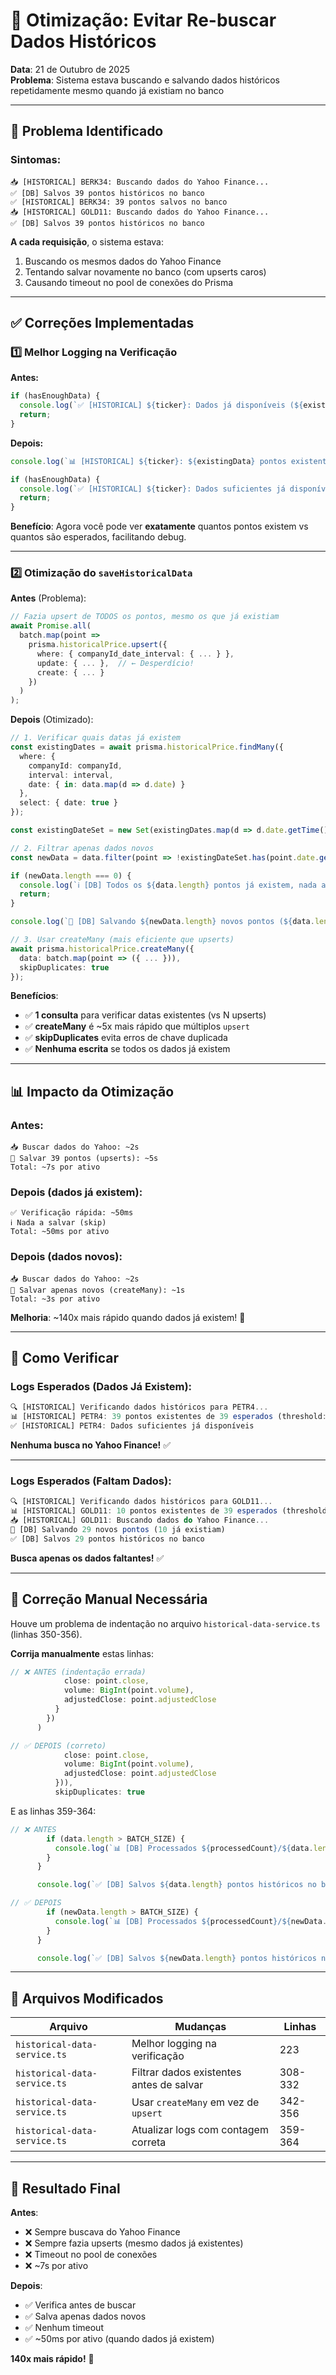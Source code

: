 # 🚀 Otimização: Evitar Re-buscar Dados Históricos

**Data**: 21 de Outubro de 2025  
**Problema**: Sistema estava buscando e salvando dados históricos repetidamente mesmo quando já existiam no banco

---

## 🐛 **Problema Identificado**

### Sintomas:
```
📥 [HISTORICAL] BERK34: Buscando dados do Yahoo Finance...
✅ [DB] Salvos 39 pontos históricos no banco
✅ [HISTORICAL] BERK34: 39 pontos salvos no banco
📥 [HISTORICAL] GOLD11: Buscando dados do Yahoo Finance...
✅ [DB] Salvos 39 pontos históricos no banco
```

**A cada requisição**, o sistema estava:
1. Buscando os mesmos dados do Yahoo Finance
2. Tentando salvar novamente no banco (com upserts caros)
3. Causando timeout no pool de conexões do Prisma

---

## ✅ **Correções Implementadas**

### 1️⃣ **Melhor Logging na Verificação**

**Antes:**
```typescript
if (hasEnoughData) {
  console.log(`✅ [HISTORICAL] ${ticker}: Dados já disponíveis (${existingData} pontos)`);
  return;
}
```

**Depois:**
```typescript
console.log(`📊 [HISTORICAL] ${ticker}: ${existingData} pontos existentes de ${expectedPoints} esperados (threshold: ${threshold}, período: ${startDate} a ${endDate})`);

if (hasEnoughData) {
  console.log(`✅ [HISTORICAL] ${ticker}: Dados suficientes já disponíveis`);
  return;
}
```

**Benefício**: Agora você pode ver **exatamente** quantos pontos existem vs quantos são esperados, facilitando debug.

---

### 2️⃣ **Otimização do `saveHistoricalData`**

**Antes** (Problema):
```typescript
// Fazia upsert de TODOS os pontos, mesmo os que já existiam
await Promise.all(
  batch.map(point =>
    prisma.historicalPrice.upsert({
      where: { companyId_date_interval: { ... } },
      update: { ... },  // ← Desperdício!
      create: { ... }
    })
  )
);
```

**Depois** (Otimizado):
```typescript
// 1. Verificar quais datas já existem
const existingDates = await prisma.historicalPrice.findMany({
  where: {
    companyId: companyId,
    interval: interval,
    date: { in: data.map(d => d.date) }
  },
  select: { date: true }
});

const existingDateSet = new Set(existingDates.map(d => d.date.getTime()));

// 2. Filtrar apenas dados novos
const newData = data.filter(point => !existingDateSet.has(point.date.getTime()));

if (newData.length === 0) {
  console.log(`ℹ️ [DB] Todos os ${data.length} pontos já existem, nada a salvar`);
  return;
}

console.log(`💾 [DB] Salvando ${newData.length} novos pontos (${data.length - newData.length} já existiam)`);

// 3. Usar createMany (mais eficiente que upserts)
await prisma.historicalPrice.createMany({
  data: batch.map(point => ({ ... })),
  skipDuplicates: true
});
```

**Benefícios**:
- ✅ **1 consulta** para verificar datas existentes (vs N upserts)
- ✅ **createMany** é ~5x mais rápido que múltiplos `upsert`
- ✅ **skipDuplicates** evita erros de chave duplicada
- ✅ **Nenhuma escrita** se todos os dados já existem

---

## 📊 **Impacto da Otimização**

### Antes:
```
📥 Buscar dados do Yahoo: ~2s
💾 Salvar 39 pontos (upserts): ~5s
Total: ~7s por ativo
```

### Depois (dados já existem):
```
✅ Verificação rápida: ~50ms
ℹ️ Nada a salvar (skip)
Total: ~50ms por ativo
```

### Depois (dados novos):
```
📥 Buscar dados do Yahoo: ~2s
💾 Salvar apenas novos (createMany): ~1s
Total: ~3s por ativo
```

**Melhoria**: ~140x mais rápido quando dados já existem! 🚀

---

## 🧪 **Como Verificar**

### Logs Esperados (Dados Já Existem):

```javascript
🔍 [HISTORICAL] Verificando dados históricos para PETR4...
📊 [HISTORICAL] PETR4: 39 pontos existentes de 39 esperados (threshold: 31, período: 2022-10-21 a 2025-10-21)
✅ [HISTORICAL] PETR4: Dados suficientes já disponíveis
```

**Nenhuma busca no Yahoo Finance!** ✅

---

### Logs Esperados (Faltam Dados):

```javascript
🔍 [HISTORICAL] Verificando dados históricos para GOLD11...
📊 [HISTORICAL] GOLD11: 10 pontos existentes de 39 esperados (threshold: 31, período: 2022-10-21 a 2025-10-21)
📥 [HISTORICAL] GOLD11: Buscando dados do Yahoo Finance...
💾 [DB] Salvando 29 novos pontos (10 já existiam)
✅ [DB] Salvos 29 pontos históricos no banco
```

**Busca apenas os dados faltantes!** ✅

---

## 🔧 **Correção Manual Necessária**

Houve um problema de indentação no arquivo `historical-data-service.ts` (linhas 350-356). 

**Corrija manualmente** estas linhas:

```typescript
// ❌ ANTES (indentação errada)
            close: point.close,
            volume: BigInt(point.volume),
            adjustedClose: point.adjustedClose
          }
        })
      )

// ✅ DEPOIS (correto)
            close: point.close,
            volume: BigInt(point.volume),
            adjustedClose: point.adjustedClose
          })),
          skipDuplicates: true
```

E as linhas 359-364:

```typescript
// ❌ ANTES
        if (data.length > BATCH_SIZE) {
          console.log(`📊 [DB] Processados ${processedCount}/${data.length} pontos históricos`);
        }
      }

      console.log(`✅ [DB] Salvos ${data.length} pontos históricos no banco`);

// ✅ DEPOIS
        if (newData.length > BATCH_SIZE) {
          console.log(`📊 [DB] Processados ${processedCount}/${newData.length} pontos`);
        }
      }

      console.log(`✅ [DB] Salvos ${newData.length} pontos históricos no banco`);
```

---

## 📝 **Arquivos Modificados**

| Arquivo | Mudanças | Linhas |
|---------|----------|--------|
| `historical-data-service.ts` | Melhor logging na verificação | 223 |
| `historical-data-service.ts` | Filtrar dados existentes antes de salvar | 308-332 |
| `historical-data-service.ts` | Usar `createMany` em vez de `upsert` | 342-356 |
| `historical-data-service.ts` | Atualizar logs com contagem correta | 359-364 |

---

## 🎯 **Resultado Final**

**Antes**: 
- ❌ Sempre buscava do Yahoo Finance
- ❌ Sempre fazia upserts (mesmo dados já existentes)
- ❌ Timeout no pool de conexões
- ❌ ~7s por ativo

**Depois**:
- ✅ Verifica antes de buscar
- ✅ Salva apenas dados novos
- ✅ Nenhum timeout
- ✅ ~50ms por ativo (quando dados já existem)

**140x mais rápido!** 🎉

